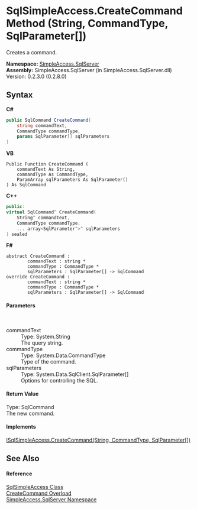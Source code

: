 # SqlSimpleAccess.CreateCommand Method (String, CommandType, SqlParameter[])
 

Creates a command.

**Namespace:**&nbsp;<a href="0aec4ece-a28c-8a60-ec49-ed778f89c036">SimpleAccess.SqlServer</a><br />**Assembly:**&nbsp;SimpleAccess.SqlServer (in SimpleAccess.SqlServer.dll) Version: 0.2.3.0 (0.2.8.0)

## Syntax

**C#**<br />
``` C#
public SqlCommand CreateCommand(
	string commandText,
	CommandType commandType,
	params SqlParameter[] sqlParameters
)
```

**VB**<br />
``` VB
Public Function CreateCommand ( 
	commandText As String,
	commandType As CommandType,
	ParamArray sqlParameters As SqlParameter()
) As SqlCommand
```

**C++**<br />
``` C++
public:
virtual SqlCommand^ CreateCommand(
	String^ commandText, 
	CommandType commandType, 
	... array<SqlParameter^>^ sqlParameters
) sealed
```

**F#**<br />
``` F#
abstract CreateCommand : 
        commandText : string * 
        commandType : CommandType * 
        sqlParameters : SqlParameter[] -> SqlCommand 
override CreateCommand : 
        commandText : string * 
        commandType : CommandType * 
        sqlParameters : SqlParameter[] -> SqlCommand 
```


#### Parameters
&nbsp;<dl><dt>commandText</dt><dd>Type: System.String<br />The query string.</dd><dt>commandType</dt><dd>Type: System.Data.CommandType<br />Type of the command.</dd><dt>sqlParameters</dt><dd>Type: System.Data.SqlClient.SqlParameter[]<br />Options for controlling the SQL.</dd></dl>

#### Return Value
Type: SqlCommand<br />The new command.

#### Implements
<a href="1369aced-423d-202b-dd3e-b5b482acb96e">ISqlSimpleAccess.CreateCommand(String, CommandType, SqlParameter[])</a><br />

## See Also


#### Reference
<a href="51cba069-bca7-767f-b9f4-7a420dd10a28">SqlSimpleAccess Class</a><br /><a href="ae3454d2-1d52-d15a-bd0a-252c784fd799">CreateCommand Overload</a><br /><a href="0aec4ece-a28c-8a60-ec49-ed778f89c036">SimpleAccess.SqlServer Namespace</a><br />